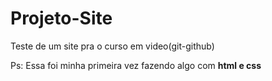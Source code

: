 # Projeto-Site
 Teste de um site pra o curso em video(git-github)

 Ps: Essa foi minha primeira vez fazendo algo com __html e css__
